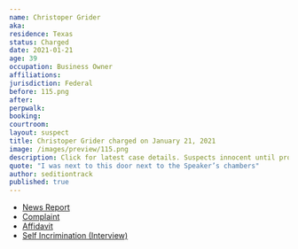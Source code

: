 ```yaml
---
name: Christoper Grider
aka:
residence: Texas
status: Charged
date: 2021-01-21
age: 39
occupation: Business Owner
affiliations:
jurisdiction: Federal
before: 115.png
after:
perpwalk:
booking:
courtroom:
layout: suspect
title: Christoper Grider charged on January 21, 2021
image: /images/preview/115.png
description: Click for latest case details. Suspects innocent until proven guilty.
quote: "I was next to this door next to the Speaker’s chambers"
author: seditiontrack
published: true
---
```


- [News Report](https://dfw.cbslocal.com/2021/01/22/texas-christopher-grider-surrenders-fbi-video-rioting-us-capitol/)
- [Complaint](https://www.justice.gov/file/1358251/download)
- [Affidavit](https://www.justice.gov/opa/page/file/1358246/download)
- [Self Incrimination (Interview)](https://www.kwtx.com/2021/01/07/central-texas-man-witnessed-deadly-shooting-as-trump-supporters-stormed-us-capitol/)